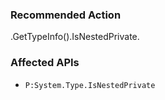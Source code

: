 ### Recommended Action
.GetTypeInfo().IsNestedPrivate.

### Affected APIs
* `P:System.Type.IsNestedPrivate`
